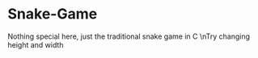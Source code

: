 # Snake-Game
Nothing special here,
 just the traditional snake game in C
\nTry changing height and width

